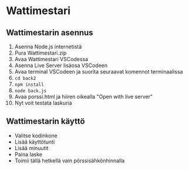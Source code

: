 # Wattimestari
## Wattimestarin asennus
1. Asenna Node.js internetistä
2. Pura Wattimestari.zip
3. Avaa Wattimestari VSCodessa
4. Asenna Live Server lisäosa VSCodeen
5. Avaa terminal VSCodeen ja suorita seuraavat komennot terminaalissa
6. ```cd back2```
7. ```npm install```
8. ```node back.js```
9. Avaa porssi.html ja hiiren oikealla "Open with live server"
10. Nyt voit testata laskuria

## Wattimestarin käyttö
- Valitse kodinkone
- Lisää käyttötunti
- Lisää minuutit
- Paina laske
- Toimii tällä hetkellä vain pörssisähkönhinnalla
